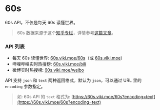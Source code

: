 # 60s

60s API，不仅是每天 60s 读懂世界。

> 60s 数据来源于这个[知乎专栏](https://www.zhihu.com/column/c_1261258401923026944)，详情参考[这篇文章](https://viki.moe/60s/)。

### API 列表

- 每天 60s 读懂世界: [60s.viki.moe/60s](https://60s.viki.moe/60s)（或 [60s.viki.moe](https://60s.viki.moe)）
- 哔哩哔哩实时热搜榜: [60s.viki.moe/bili](https://60s.viki.moe/bili)
- 微博实时热搜榜: [60s.viki.moe/weibo](https://60s.viki.moe/weibo)

API 支持 `json` 和 `text` 两种返回格式，默认为 `json`，可以通过 URL 里的 `encoding` 参数指定。

> 如: 60s API 的 `text` 格式为: [https://60s.viki.moe/60s?encoding=text](https://60s.viki.moe/60s?encoding=text)
